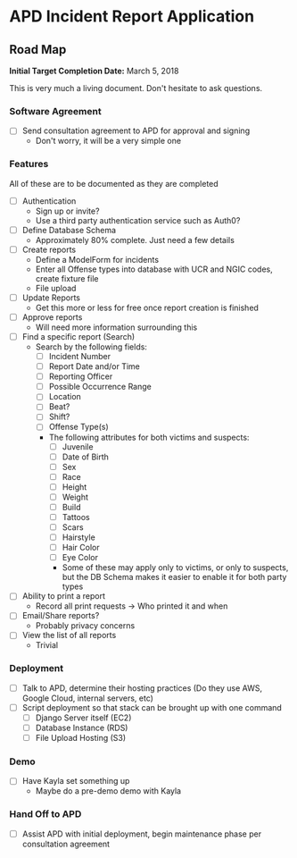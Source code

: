 # APD Incident Report Application

## Road Map
**Initial Target Completion Date:** March 5, 2018

This is very much a living document. Don't hesitate to ask questions.

### Software Agreement
- [ ] Send consultation agreement to APD for approval and signing
    - Don't worry, it will be a very simple one

### Features
All of these are to be documented as they are completed
- [ ] Authentication
    - Sign up or invite?
    - Use a third party authentication service such as Auth0?
- [ ] Define Database Schema
    - Approximately 80% complete. Just need a few details
- [ ] Create reports
    - Define a ModelForm for incidents
    - Enter all Offense types into database with UCR and NGIC codes, create fixture file
    - File upload
- [ ] Update Reports
    - Get this more or less for free once report creation is finished
- [ ] Approve reports
    - Will need more information surrounding this
- [ ] Find a specific report (Search)
    - Search by the following fields:
        - [ ] Incident Number
        - [ ] Report Date and/or Time
        - [ ] Reporting Officer
        - [ ] Possible Occurrence Range
        - [ ] Location
        - [ ] Beat?
        - [ ] Shift?
        - [ ] Offense Type(s)
        - The following attributes for both victims and suspects:
            - [ ] Juvenile
            - [ ] Date of Birth
            - [ ] Sex
            - [ ] Race
            - [ ] Height
            - [ ] Weight
            - [ ] Build
            - [ ] Tattoos
            - [ ] Scars
            - [ ] Hairstyle
            - [ ] Hair Color
            - [ ] Eye Color
            - Some of these may apply only to victims, or only to suspects, but the DB Schema makes
              it easier to enable it for both party types
- [ ] Ability to print a report
    - Record all print requests -> Who printed it and when
- [ ] Email/Share reports?
    - Probably privacy concerns
- [ ] View the list of all reports
    - Trivial

### Deployment
- [ ] Talk to APD, determine their hosting practices (Do they use AWS, 
Google Cloud, internal servers, etc)
- [ ] Script deployment so that stack can be brought up with one command
    - [ ] Django Server itself (EC2)
    - [ ] Database Instance (RDS)
    - [ ] File Upload Hosting (S3)
### Demo
- [ ] Have Kayla set something up
    - Maybe do a pre-demo demo with Kayla

### Hand Off to APD
- [ ] Assist APD with initial deployment, begin maintenance phase per consultation agreement
